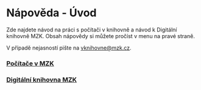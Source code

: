 # Nápověda - Úvod

Zde najdete návod na práci s počítači v knihovně a návod k Digitální knihovně MZK.
Obsah nápovědy si můžete pročíst v menu na pravé straně.

V případě nejasností pište na vknihovne@mzk.cz.
<br>

### [Počítače v MZK](/cs/pocitace-v-mzk)
### [Digitální knihovna MZK](/cs/digitalni-knihovna-napoveda)

